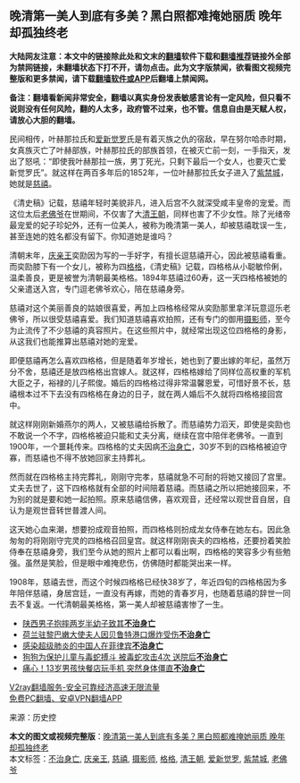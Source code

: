  <h2>晚清第一美人到底有多美？黑白照都难掩她丽质 晚年却孤独终老</h2> <p class="notice"><b>大陆网友注意：本文中的链接除此处和文末的<a href="https://github.com/bannedbook/fanqiang" >翻墙</a>软件下载和<a href="https://github.com/killgcd/justmysocks/blob/master/README.md">翻墙推荐</a>链接外全部为禁网链接，未翻墙状态下打不开，请勿点击。此为文字版禁闻，欲看图文视频完整版和更多禁闻，请下载<a href="https://github.com/bannedbook/fanqiang">翻墙软件或APP</a>后翻墙上禁闻网。</p><p>备注：翻墙看新闻非常安全，翻墙以真实身份发表敏感言论有一定风险，但只看不说则没有任何风险，翻的人太多，政府管不过来，也不管。信息自由是天赋人权，请放心大胆的翻墙。</b></p>  <div class="entry"> <p>民间相传，叶赫那拉氏和<a href="https://www.bannedbook.org/bnews/tag/%e7%88%b1%e6%96%b0%e8%a7%89%e7%bd%97/" class="st_tag internal_tag" rel="tag" title="标签 爱新觉罗 下的日志">爱新觉罗</a>氏是有着灭族之仇的宿敌，早在努尔哈赤时期，女真族灭亡了叶赫部族，叶赫那拉氏的部族首领，在被灭亡前一刻，一手指天，发出了怒吼：“即使我叶赫那拉一族，男丁死光，只剩下最后一个女人，也要灭亡爱新觉罗氏”。就这样在两百多年后的1852年，一位叶赫那拉氏女子进入了<a href="https://www.bannedbook.org/bnews/tag/%e7%b4%ab%e7%a6%81%e5%9f%8e/" class="st_tag internal_tag" rel="tag" title="标签 紫禁城 下的日志">紫禁城</a>，她就是<a href="https://www.bannedbook.org/bnews/tag/%e6%85%88%e7%a6%a7/" class="st_tag internal_tag" rel="tag" title="标签 慈禧 下的日志">慈禧</a>。</p> <p>《清史稿》记载，慈禧年轻时美貌非凡，进入后宫不久就深受咸丰皇帝的宠爱。而这位太后<a href="https://www.bannedbook.org/bnews/tag/%E8%80%81%E4%BD%9B%E7%88%B7/" class="st_tag internal_tag" rel="tag" title="标签 老佛爷 下的日志">老佛爷</a>在世期间，不仅害了大<a href="https://www.bannedbook.org/bnews/tag/%E6%B8%85%E7%8E%8B%E6%9C%9D/" class="st_tag internal_tag" rel="tag" title="标签 清王朝 下的日志">清王朝</a>，同样也害了不少女性。除了光绪帝最宠爱的妃子珍妃外，还有一位美人，被称为晚清第一美人，却被慈禧耽误一生，甚至连她的姓名都没有留下。你知道她是谁吗？</p>  <p>清朝末年，<a href="https://www.bannedbook.org/bnews/tag/%e5%ba%86%e4%ba%b2%e7%8e%8b/" class="st_tag internal_tag" rel="tag" title="标签 庆亲王 下的日志">庆亲王</a>奕劻因为写的一手好字，有擅长逗慈禧开心，因此被慈禧看重。而奕劻膝下有一个女儿，被称为四<a href="https://www.bannedbook.org/bnews/tag/%E6%A0%BC%E6%A0%BC/" class="st_tag internal_tag" rel="tag" title="标签 格格 下的日志">格格</a>，《清史稿》记载，四格格从小聪敏伶俐，温柔善良，更是被誉为清朝最美格格。1894年慈禧过60寿，这一天四格格被她的父亲遣送入宫，专门逗老佛爷欢心，陪在慈禧身旁。</p> <p>慈禧对这个美丽善良的姑娘很喜爱，再加上四格格经常从奕劻那里拿洋玩意逗乐老佛爷，所以很受慈禧喜爱。我们知道慈禧喜欢拍照，还有专门的御用<a href="https://www.bannedbook.org/bnews/tag/%e6%91%84%e5%bd%b1%e5%b8%88/" class="st_tag internal_tag" rel="tag" title="标签 摄影师 下的日志">摄影师</a>，至今为止流传了不少慈禧的真容照片。在这些照片中，就经常出现这位四格格的身影，从这我们也能推算出慈禧对她的宠爱。</p>  <p>即便慈禧再怎么喜欢四格格，但是随着年岁增长，她也到了要出嫁的年纪，虽然万分不舍，慈禧还是放四格格出宫嫁人。就这样，四格格嫁给了同样位高权重的军机大臣之子，裕禄的儿子熙俊。婚后的四格格过得非常温馨恩爱，可惜好景不长，慈禧根本过不下去没有四格格在身边的日子，就在两人婚后不久就将四格格接回宫中。</p> <p>就这样刚刚新婚燕尔的两人，又被慈禧给拆散了。而慈禧势力滔天，即使是奕劻也不敢说一个不字，四格格被迫只能和丈夫分离，继续在宫中陪伴老佛爷。一直到1900年，一个噩耗传来。四格格的丈夫因病<a href="https://www.bannedbook.org/bnews/tag/%E4%B8%8D%E6%B2%BB%E8%BA%AB%E4%BA%A1/" class="st_tag internal_tag" rel="tag" title="标签 不治身亡 下的日志">不治身亡</a>，30岁不到的四格格被迫守寡，而慈禧也不得不放她回家主持葬礼。</p>  <p>然而就在四格格主持完葬礼，刚刚守完孝，慈禧就急不可耐的将她又接回了宫里。丈夫去世了，这下四格格就有全部的时间陪着慈禧。而慈禧之所以把她接回来，不为别的就是要和她一起拍照。原来慈禧信佛，喜欢观音，还经常以观世音自居，自认为是观世音转世普渡人间。</p> <p>这天她心血来潮，想要扮成观音拍照，而四格格则扮成龙女侍奉在她左右。因此急匆匆的将刚刚守完灵的四格格召回皇宫。就这样刚刚丧夫的四格格，还要扮着笑脸侍奉在慈禧身旁，我们至今从她的照片上都可以看出啊，四格格的笑容多少有些勉强。虽然是笑脸，但是眼中难掩悲伤，仿佛随时都能哭出来一样。</p>  <p>1908年，慈禧去世，而这个时候四格格已经快38岁了，年近四旬的四格格因为多年陪伴慈禧，身居宫廷，一直没有再嫁，而她的青春岁月，也随着慈禧的辞世一同去不复返。一代清朝最美格格，第一美人却被慈禧害惨了一生。</p> <ul class='op-related-articles' title='相关阅读'> <li><a href='https://www.bannedbook.org/bnews/baitai/20200821/1383430.html' target='_blank'>陕西男子抱摔两岁半幼子致其<b>不治身亡</b></a></li> <li><a href='https://www.bannedbook.org/bnews/baitai/20200809/1377285.html' target='_blank'>荷兰驻黎巴嫩大使夫人因贝鲁特港口爆炸受伤<b>不治身亡</b></a></li> <li><a href='https://www.bannedbook.org/bnews/worldnews/20200202/1269538.html' target='_blank'>感染超级肺炎的中国人在菲律宾<b>不治身亡</b></a></li> <li><a href='https://www.bannedbook.org/bnews/funmedia/20191005/1202160.html' target='_blank'>狗狗为保护儿童与毒蛇搏斗 被毒蛇攻击4次 送院后<b>不治身亡</b></a></li> <li><a href='https://www.bannedbook.org/bnews/lifebaike/20190822/1178813.html' target='_blank'>痛心！13岁男孩快餐店玩手机 突然身体僵直<b>不治身亡</b></a></li> </ul> <p class="texttj"> <a href="https://www.bannedbook.org/forum23/topic22702.html" target="_blank">V2ray翻墙服务-安全可靠经济高速无限流量</a><br/> <a href="https://github.com/bannedbook/fanqiang/wiki/%E7%A6%81%E9%97%BB%E7%BD%91%E5%AE%89%E5%8D%93%E7%BF%BB%E5%A2%99%E6%96%B0%E9%97%BBAPP" target="_blank">免费PC翻墙、安卓VPN翻墙APP</a></p><p> 来源：历史控 </p><a name='sharetosocial'></a>       <div><b>本文的图文或视频完整版</b>：<a href='https://www.bannedbook.org/bnews/funmedia/20201126/1437409.html'>晚清第一美人到底有多美？黑白照都难掩她丽质 晚年却孤独终老</a></div>  </div><!--END ENTRY--> <div class="postfooter"> <div>本文标签：<a href="https://www.bannedbook.org/bnews/tag/%E4%B8%8D%E6%B2%BB%E8%BA%AB%E4%BA%A1/" rel="tag">不治身亡</a>, <a href="https://www.bannedbook.org/bnews/tag/%e5%ba%86%e4%ba%b2%e7%8e%8b/" rel="tag">庆亲王</a>, <a href="https://www.bannedbook.org/bnews/tag/%e6%85%88%e7%a6%a7/" rel="tag">慈禧</a>, <a href="https://www.bannedbook.org/bnews/tag/%e6%91%84%e5%bd%b1%e5%b8%88/" rel="tag">摄影师</a>, <a href="https://www.bannedbook.org/bnews/tag/%E6%A0%BC%E6%A0%BC/" rel="tag">格格</a>, <a href="https://www.bannedbook.org/bnews/tag/%E6%B8%85%E7%8E%8B%E6%9C%9D/" rel="tag">清王朝</a>, <a href="https://www.bannedbook.org/bnews/tag/%e7%88%b1%e6%96%b0%e8%a7%89%e7%bd%97/" rel="tag">爱新觉罗</a>, <a href="https://www.bannedbook.org/bnews/tag/%e7%b4%ab%e7%a6%81%e5%9f%8e/" rel="tag">紫禁城</a>, <a href="https://www.bannedbook.org/bnews/tag/%E8%80%81%E4%BD%9B%E7%88%B7/" rel="tag">老佛爷</a></div>  </div><!--END POSTFOOTER--> 